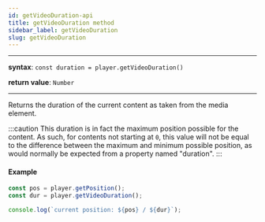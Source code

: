 ```yaml
---
id: getVideoDuration-api
title: getVideoDuration method
sidebar_label: getVideoDuration
slug: getVideoDuration
---
```


---

**syntax**: `const duration = player.getVideoDuration()`

**return value**: `Number`

---

Returns the duration of the current content as taken from the media element.

:::caution
This duration is in fact the maximum position possible for the
content. As such, for contents not starting at `0`, this value will not be equal
to the difference between the maximum and minimum possible position, as would
normally be expected from a property named "duration".
:::

#### Example

```js
const pos = player.getPosition();
const dur = player.getVideoDuration();

console.log(`current position: ${pos} / ${dur}`);
```
